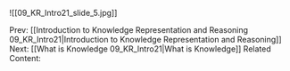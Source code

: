 ﻿

![[09_KR_Intro21_slide_5.jpg]]


Prev: [[Introduction to Knowledge Representation and Reasoning 09_KR_Intro21|Introduction to Knowledge Representation and Reasoning]]
Next: [[What is Knowledge 09_KR_Intro21|What is Knowledge]]
Related Content: